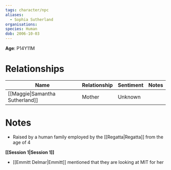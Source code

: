 ```yaml
---
tags: character/npc
aliases:
  - Sophia Sutherland
organisations: 
species: Human
dob: 2006-10-03
---
```


**Age**: P14Y11M

# Relationships
| Name                            | Relationship | Sentiment | Notes |
| ------------------------------- | ------------ | --------- | ----- |
| [[Maggie\|Samantha Sutherland]] | Mother       | Unknown   |       |

# Notes
* Raised by a human family employed by the [[Regatta|Regatta]] from the age of 4

**[[Session 1|Session 1]]**
- [[Emmitt Delmar|Emmitt]] mentioned that they are looking at MIT for her


